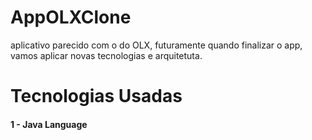 # AppOLXClone
aplicativo parecido com o do OLX, futuramente quando finalizar o app, vamos aplicar novas tecnologias e arquitetuta.

# Tecnologias Usadas

#### 1 - Java Language